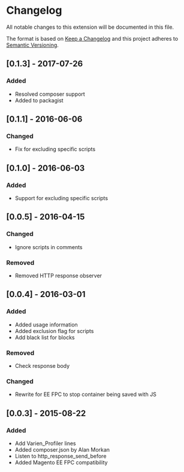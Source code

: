 # Changelog
All notable changes to this extension will be documented in this file.

The format is based on [Keep a Changelog](http://keepachangelog.com/en/1.0.0/)
and this project adheres to [Semantic Versioning](http://semver.org/spec/v2.0.0.html).

## [0.1.3] - 2017-07-26
### Added
- Resolved composer support
- Added to packagist

## [0.1.1] - 2016-06-06
### Changed
- Fix for excluding specific scripts

## [0.1.0] - 2016-06-03
### Added
- Support for excluding specific scripts

## [0.0.5] - 2016-04-15
### Changed
- Ignore scripts in comments

### Removed
- Removed HTTP response observer

## [0.0.4] - 2016-03-01
### Added
- Added usage information
- Added exclusion flag for scripts
- Add black list for blocks

### Removed
- Check response body

### Changed
- Rewrite for EE FPC to stop container being saved with JS

## [0.0.3] - 2015-08-22
### Added
- Add Varien_Profiler lines
- Added composer.json by Alan Morkan
- Listen to http_response_send_before
- Added Magento EE FPC compatibility
